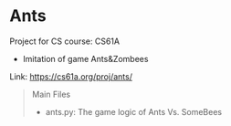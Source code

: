 # Ants

Project for CS course: CS61A
- Imitation of game Ants&Zombees

Link: https://cs61a.org/proj/ants/

> Main Files
> - ants.py: The game logic of Ants Vs. SomeBees


